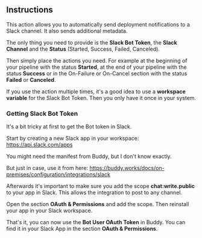 ## Instructions

This action allows you to automatically send deployment notifications to a Slack channel.
It also sends additional metadata.

The only thing you need to provide is the **Slack Bot Token**, the **Slack Channel** and the **Status** (Started, Success, Failed, Canceled).

Then simply place the actions you need. For example at the beginning of your pipeline with the status **Started**,
at the end of your pipeline with the status **Success** or in the On-Failure or On-Cancel section with the status **Failed** or **Canceled**.

If you use the action multiple times, it's a good idea to use a **workspace variable** for the Slack Bot Token.
Then you only have it once in your system.

### Getting Slack Bot Token

It's a bit tricky at first to get the Bot token in Slack.

Start by creating a new Slack app in your workspace: https://api.slack.com/apps

You might need the manifest from Buddy, but I don't know exactly.

But just in case, use it from here: https://buddy.works/docs/on-premises/configuration/integrations/slack


Afterwards it's important to make sure you add the scope **chat:write.public** to your app in Slack.
This allows the integration to post to any channel.

Open the section **OAuth & Permissions** and add the scope.
Then reinstall your app in your Slack workspace.

That's it, you can now use the **Bot User OAuth Token** in Buddy.
You can find it in your Slack App in the section **OAuth & Permissions**.
